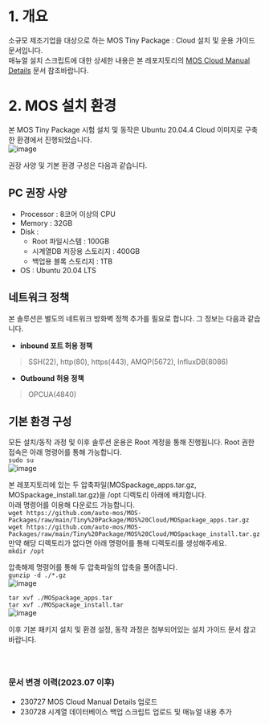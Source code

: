 # 1. 개요  
소규모 제조기업을 대상으로 하는 MOS Tiny Package : Cloud 설치 및 운용 가이드 문서입니다.  
매뉴얼 설치 스크립트에 대한 상세한 내용은 본 레포지토리의 [MOS Cloud Manual Details](https://github.com/auto-mos/MOS-Packages/blob/main/Tiny%20Package/MOS%20Cloud/MOS%20Cloud%20Manual%20Details.pdf) 문서 참조바랍니다.  

# 2. MOS 설치 환경  
본 MOS Tiny Package 시험 설치 및 동작은 Ubuntu 20.04.4 Cloud 이미지로 구축한 환경에서 진행되었습니다.  
![image](https://user-images.githubusercontent.com/114371609/228399978-e0a10077-4d26-4d6e-833d-694fdbe32c34.png)  

권장 사양 및 기본 환경 구성은 다음과 같습니다.  
## PC 권장 사양  
* Processor : 8코어 이상의 CPU  
* Memory : 32GB  
* Disk :
  - Root 파일시스템 : 100GB
  - 시계열DB 저장용 스토리지 : 400GB
  - 백업용 블록 스토리지 : 1TB
* OS : Ubuntu 20.04 LTS  
  
## 네트워크 정책  
본 솔루션은 별도의 네트워크 방화벽 정책 추가를 필요로 합니다. 그 정보는 다음과 같습니다.  
* **inbound 포트 허용 정책**  
> SSH(22), http(80), https(443), AMQP(5672), InfluxDB(8086)  
* **Outbound 허용 정책**    
> OPCUA(4840)
  
## 기본 환경 구성  
모든 설치/동작 과정 및 이후 솔루션 운용은 Root 계정을 통해 진행됩니다.
Root 권한 접속은 아래 명령어를 통해 가능합니다.  
```sudo su```  
![image](https://user-images.githubusercontent.com/114371609/228400702-22254e6e-df5c-4d0b-bc66-75e9d089734c.png)  

본 레포지토리에 있는 두 압축파일(MOSpackage_apps.tar.gz, MOSpackage_install.tar.gz)을 /opt 디렉토리 아래에 배치합니다.  
아래 명령어를 이용해 다운로드 가능합니다.  
```wget https://github.com/auto-mos/MOS-Packages/raw/main/Tiny%20Package/MOS%20Cloud/MOSpackage_apps.tar.gz```  
```wget https://github.com/auto-mos/MOS-Packages/raw/main/Tiny%20Package/MOS%20Cloud/MOSpackage_install.tar.gz```  
만약 해당 디렉토리가 없다면 아래 명령어를 통해 디렉토리를 생성해주세요.  
```mkdir /opt```  

압축해제 명령어를 통해 두 압축파일의 압축을 풀어줍니다.  
```gunzip -d ./*.gz```  
![image](https://user-images.githubusercontent.com/114371609/228401640-93f69d96-118d-4710-83d3-fe3d8d11fbdf.png)

```tar xvf ./MOSpackage_apps.tar```  
```tar xvf ./MOSpackage_install.tar```  
![image](https://user-images.githubusercontent.com/114371609/228401851-19668232-f36c-4668-8d11-022cb8cd8831.png)

이후 기본 패키지 설치 및 환경 설정, 동작 과정은 첨부되어있는 설치 가이드 문서 참고바랍니다.  
　  
　  
### 문서 변경 이력(2023.07 이후)  
- 230727 MOS Cloud Manual Details 업로드  
- 230728 시계열 데이터베이스 백업 스크립트 업로드 및 매뉴얼 내용 추가  
